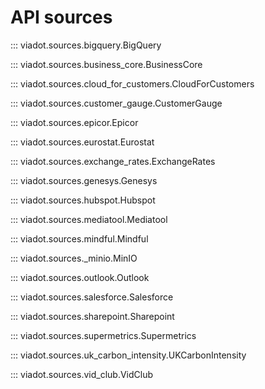 # API sources

::: viadot.sources.bigquery.BigQuery

::: viadot.sources.business_core.BusinessCore

::: viadot.sources.cloud_for_customers.CloudForCustomers

::: viadot.sources.customer_gauge.CustomerGauge

::: viadot.sources.epicor.Epicor

::: viadot.sources.eurostat.Eurostat

::: viadot.sources.exchange_rates.ExchangeRates

::: viadot.sources.genesys.Genesys

::: viadot.sources.hubspot.Hubspot

::: viadot.sources.mediatool.Mediatool

::: viadot.sources.mindful.Mindful

::: viadot.sources._minio.MinIO

::: viadot.sources.outlook.Outlook

::: viadot.sources.salesforce.Salesforce

::: viadot.sources.sharepoint.Sharepoint

::: viadot.sources.supermetrics.Supermetrics

::: viadot.sources.uk_carbon_intensity.UKCarbonIntensity

::: viadot.sources.vid_club.VidClub
